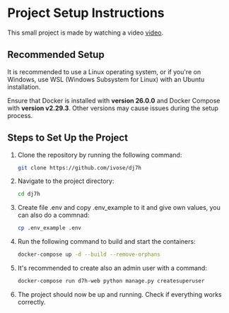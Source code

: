 
# Project Setup Instructions

This small project is made by watching a video [video](https://www.youtube.com/watch?v=PtQiiknWUcI&t=24724s).

## Recommended Setup

It is recommended to use a Linux operating system, or if you're on Windows, use WSL (Windows Subsystem for Linux) with an Ubuntu installation. 

Ensure that Docker is installed with **version 26.0.0** and Docker Compose with **version v2.29.3**. Other versions may cause issues during the setup process.

## Steps to Set Up the Project

1. Clone the repository by running the following command:

    ```bash
    git clone https://github.com/ivose/dj7h
    ```

2. Navigate to the project directory:

    ```bash
    cd dj7h
    ```

3. Create file .env and copy .env_example to it and give own values, you can also do a commnad:

    ```bash
    cp .env_example .env
    ```

4. Run the following command to build and start the containers:

    ```bash
    docker-compose up -d --build --remove-orphans
    ```

5. It's recommended to create also an admin user with a command:

    ```bash
    docker-compose run d7h-web python manage.py createsuperuser
    ```

6. The project should now be up and running. Check if everything works correctly.
